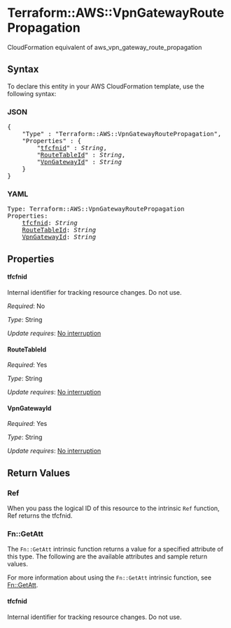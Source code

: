 # Terraform::AWS::VpnGatewayRoutePropagation

CloudFormation equivalent of aws_vpn_gateway_route_propagation

## Syntax

To declare this entity in your AWS CloudFormation template, use the following syntax:

### JSON

<pre>
{
    "Type" : "Terraform::AWS::VpnGatewayRoutePropagation",
    "Properties" : {
        "<a href="#tfcfnid" title="tfcfnid">tfcfnid</a>" : <i>String</i>,
        "<a href="#routetableid" title="RouteTableId">RouteTableId</a>" : <i>String</i>,
        "<a href="#vpngatewayid" title="VpnGatewayId">VpnGatewayId</a>" : <i>String</i>
    }
}
</pre>

### YAML

<pre>
Type: Terraform::AWS::VpnGatewayRoutePropagation
Properties:
    <a href="#tfcfnid" title="tfcfnid">tfcfnid</a>: <i>String</i>
    <a href="#routetableid" title="RouteTableId">RouteTableId</a>: <i>String</i>
    <a href="#vpngatewayid" title="VpnGatewayId">VpnGatewayId</a>: <i>String</i>
</pre>

## Properties

#### tfcfnid

Internal identifier for tracking resource changes. Do not use.

_Required_: No

_Type_: String

_Update requires_: [No interruption](https://docs.aws.amazon.com/AWSCloudFormation/latest/UserGuide/using-cfn-updating-stacks-update-behaviors.html#update-no-interrupt)

#### RouteTableId

_Required_: Yes

_Type_: String

_Update requires_: [No interruption](https://docs.aws.amazon.com/AWSCloudFormation/latest/UserGuide/using-cfn-updating-stacks-update-behaviors.html#update-no-interrupt)

#### VpnGatewayId

_Required_: Yes

_Type_: String

_Update requires_: [No interruption](https://docs.aws.amazon.com/AWSCloudFormation/latest/UserGuide/using-cfn-updating-stacks-update-behaviors.html#update-no-interrupt)

## Return Values

### Ref

When you pass the logical ID of this resource to the intrinsic `Ref` function, Ref returns the tfcfnid.

### Fn::GetAtt

The `Fn::GetAtt` intrinsic function returns a value for a specified attribute of this type. The following are the available attributes and sample return values.

For more information about using the `Fn::GetAtt` intrinsic function, see [Fn::GetAtt](https://docs.aws.amazon.com/AWSCloudFormation/latest/UserGuide/intrinsic-function-reference-getatt.html).

#### tfcfnid

Internal identifier for tracking resource changes. Do not use.

